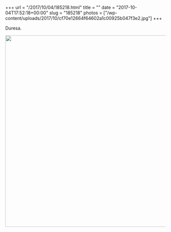 +++
url = "/2017/10/04/185218.html"
title = ""
date = "2017-10-04T17:52:18+00:00"
slug = "185218"
photos = ["/wp-content/uploads/2017/10/cf70e12664f64602a1c00925b047f3e2.jpg"]
+++

Duresa.

<img src="/wp-content/uploads/2017/10/cf70e12664f64602a1c00925b047f3e2.jpg" width="600" height="600" />
